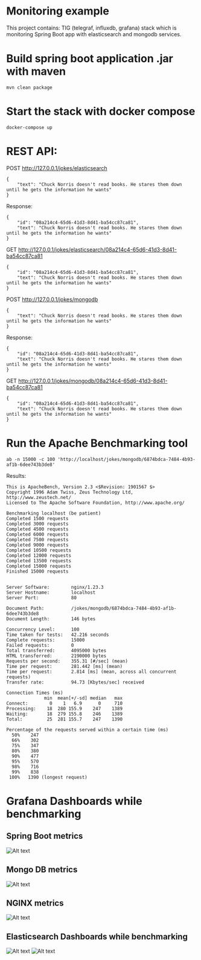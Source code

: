 # Monitoring example
This project contains: TIG (telegraf, influxdb, grafana) stack which is monitoring Spring Boot app with elasticsearch and mongodb services.

# Build spring boot application .jar with maven
```
mvn clean package
```

# Start the stack with docker compose
```
docker-compose up
```
# REST API: 
POST http://127.0.0.1/jokes/elasticsearch
```
{
    "text": "Chuck Norris doesn't read books. He stares them down until he gets the information he wants"
}
```
Response:
```
{
    "id": "08a214c4-65d6-41d3-8d41-ba54cc87ca81",
    "text": "Chuck Norris doesn't read books. He stares them down until he gets the information he wants"
}
```
GET http://127.0.0.1/jokes/elasticsearch/08a214c4-65d6-41d3-8d41-ba54cc87ca81
```
{
    "id": "08a214c4-65d6-41d3-8d41-ba54cc87ca81",
    "text": "Chuck Norris doesn't read books. He stares them down until he gets the information he wants"
}
```

POST http://127.0.0.1/jokes/mongodb
```
{
    "text": "Chuck Norris doesn't read books. He stares them down until he gets the information he wants"
}
```
Response:
```
{
    "id": "08a214c4-65d6-41d3-8d41-ba54cc87ca81",
    "text": "Chuck Norris doesn't read books. He stares them down until he gets the information he wants"
}
```
GET http://127.0.0.1/jokes/mongodb/08a214c4-65d6-41d3-8d41-ba54cc87ca81
```
{
    "id": "08a214c4-65d6-41d3-8d41-ba54cc87ca81",
    "text": "Chuck Norris doesn't read books. He stares them down until he gets the information he wants"
}
```


# Run the Apache Benchmarking tool
```
ab -n 15000 -c 100 'http://localhost/jokes/mongodb/6874bdca-7484-4b93-af1b-6dee743b3de8'
```
Results:
```
This is ApacheBench, Version 2.3 <$Revision: 1901567 $>
Copyright 1996 Adam Twiss, Zeus Technology Ltd, http://www.zeustech.net/
Licensed to The Apache Software Foundation, http://www.apache.org/

Benchmarking localhost (be patient)
Completed 1500 requests
Completed 3000 requests
Completed 4500 requests
Completed 6000 requests
Completed 7500 requests
Completed 9000 requests
Completed 10500 requests
Completed 12000 requests
Completed 13500 requests
Completed 15000 requests
Finished 15000 requests


Server Software:        nginx/1.23.3
Server Hostname:        localhost
Server Port:            80

Document Path:          /jokes/mongodb/6874bdca-7484-4b93-af1b-6dee743b3de8
Document Length:        146 bytes

Concurrency Level:      100
Time taken for tests:   42.216 seconds
Complete requests:      15000
Failed requests:        0
Total transferred:      4095000 bytes
HTML transferred:       2190000 bytes
Requests per second:    355.31 [#/sec] (mean)
Time per request:       281.442 [ms] (mean)
Time per request:       2.814 [ms] (mean, across all concurrent requests)
Transfer rate:          94.73 [Kbytes/sec] received

Connection Times (ms)
              min  mean[+/-sd] median   max
Connect:        0    1   6.9      0     710
Processing:    18  280 155.9    247    1389
Waiting:       18  279 155.8    246    1389
Total:         25  281 155.7    247    1390

Percentage of the requests served within a certain time (ms)
  50%    247
  66%    302
  75%    347
  80%    380
  90%    477
  95%    570
  98%    716
  99%    838
 100%   1390 (longest request)
```

# Grafana Dashboards while benchmarking
## Spring Boot metrics
![Alt text](/images/spring-boot-app.png?raw=true "Spring Boot metrics")
## Mongo DB metrics
![Alt text](/images/mongodb.png?raw=true "Mongo DB metrics")
## NGINX metrics
![Alt text](/images/nginx.png?raw=true "NGINX metrics")
## Elasticsearch Dashboards while benchmarking
![Alt text](/images/elasticsearch1.png?raw=true "Elasticsearch 1")
![Alt text](/images/elasticsearch2.png?raw=true "Elasticsearch 2")

